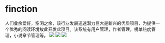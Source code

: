 # finction
人们业余爱好，空闲之余，该行业发展迅速潜力巨大是新兴的优质项目，为提供一个优秀的阅读环境故此开发此项目。该系统有用户管理，作者管理，榜单热度管理，小说章节管理等。
<img src="http://v7.jimxu.top/images/wenjian_01.png">
<img src="http://v7.jimxu.top/images/wenjian_02.jpg">
<img src="http://v7.jimxu.top/images/wenjian_03.jpg">
